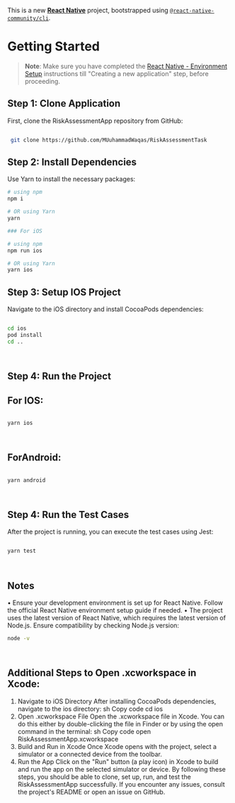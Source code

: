 This is a new [**React Native**](https://reactnative.dev) project, bootstrapped using [`@react-native-community/cli`](https://github.com/react-native-community/cli).

# Getting Started

>**Note**: Make sure you have completed the [React Native - Environment Setup](https://reactnative.dev/docs/environment-setup) instructions till "Creating a new application" step, before proceeding.




## Step 1: Clone  Application

First, clone the RiskAssessmentApp repository from GitHub:




```bash

 git clone https://github.com/MUuhammadWaqas/RiskAssessmentTask


```

## Step 2: Install Dependencies

Use Yarn to install the necessary packages:

```bash
# using npm
npm i

# OR using Yarn
yarn 

### For iOS

# using npm
npm run ios

# OR using Yarn
yarn ios
```

## Step 3: Setup IOS Project

Navigate to the iOS directory and install CocoaPods dependencies:



```bash

cd ios
pod install
cd ..




```

## Step 4: Run the Project


## For IOS:

```bash

yarn ios




```

## ForAndroid:

```bash

yarn android




```

## Step 4: Run the Test Cases 

After the project is running, you can execute the test cases using Jest:


```bash

yarn test




```

## Notes
•	Ensure your development environment is set up for React Native. Follow the official React Native environment setup guide if needed.
•	The project uses the latest version of React Native, which requires the latest version of Node.js. Ensure compatibility by checking Node.js version:


```bash
node -v




```

## Additional Steps to Open .xcworkspace in Xcode:

1.	Navigate to iOS Directory After installing CocoaPods dependencies, navigate to the ios directory:
sh
Copy code
cd ios
2.	Open .xcworkspace File Open the .xcworkspace file in Xcode. You can do this either by double-clicking the file in Finder or by using the open command in the terminal:
sh
Copy code
open RiskAssessmentApp.xcworkspace
3.	Build and Run in Xcode Once Xcode opens with the project, select a simulator or a connected device from the toolbar.
4.	Run the App Click on the "Run" button (a play icon) in Xcode to build and run the app on the selected simulator or device.
By following these steps, you should be able to clone, set up, run, and test the RiskAssessmentApp successfully. If you encounter any issues, consult the project's README or open an issue on GitHub. 
